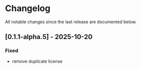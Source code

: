 # Changelog

All notable changes since the last release are documented below.

## [0.1.1-alpha.5] - 2025-10-20

### Fixed
- remove duplicate license

